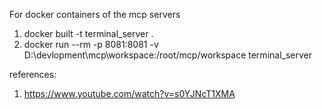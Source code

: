For docker containers of the mcp servers 
1. docker built -t terminal_server .
2. docker run --rm -p 8081:8081 -v D:\devlopment\mcp\workspace:/root/mcp/workspace terminal_server


references:
1. https://www.youtube.com/watch?v=s0YJNcT1XMA

